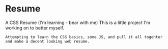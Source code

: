 # Resume
A CSS Resume (I'm learning - bear with me)
	This is a little project I'm working on to better myself.
	
	Attempting to learn the CSS basics, some JS, and pull it all togehter
	and make a decent looking web resume.
